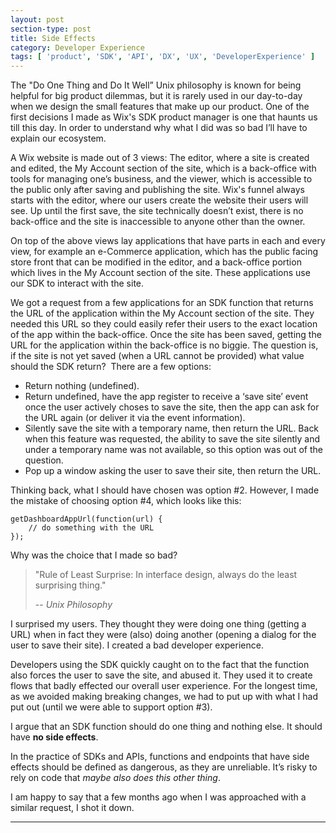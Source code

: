 ```yaml
---
layout: post
section-type: post
title: Side Effects
category: Developer Experience
tags: [ 'product', 'SDK', 'API', 'DX', 'UX', 'DeveloperExperience' ]
---
```


The "Do One Thing and Do It Well” Unix philosophy is known for being helpful for big product dilemmas, but it is rarely used in our day-to-day when we design the small features that make up our product. 
One of the first decisions I made as Wix's SDK product manager is one that haunts us till this day. 
In order to understand why what I did was so bad I’ll have to explain our ecosystem.

A Wix website is made out of 3 views: The editor, where a site is created and edited, the My Account section of the site, which is a back-office with tools for managing one’s business, and the viewer, which is accessible to the public only after saving and publishing the site. Wix's funnel always starts with the editor, where our users create the website their users will see. Up until the first save, the site technically doesn’t exist, there is no back-office and the site is inaccessible to anyone other than the owner. 

On top of the above views lay applications that have parts in each and every view, for example an e-Commerce application, which has the public facing store front that can be modified in the editor, and a back-office portion which lives in the My Account section of the site. These applications use our SDK to interact with the site.

We got a request from a few applications for an SDK function that returns the URL of the application within the My Account section of the site. They needed this URL so they could easily refer their users to the exact location of the app within the back-office. Once the site has been saved, getting the URL for the application within the back-office is no biggie. The question is, if the site is not yet saved (when a URL cannot be provided) what value should the SDK return? 
There are a few options:

- Return nothing (undefined).
- Return undefined, have the app register to receive a ‘save site’ event once the user actively choses to save the site, then the app can ask for the URL again (or deliver it via the event information).
- Silently save the site with a temporary name, then return the URL. Back when this feature was requested, the ability to save the site silently and under a temporary name was not available, so this option was out of the question.
- Pop up a window asking the user to save their site, then return the URL.

Thinking back, what I should have chosen was option #2. However, I made the mistake of choosing option #4, which looks like this:

<pre><code>getDashboardAppUrl(function(url) {
    // do something with the URL
});
</code></pre>


Why was the choice that I made so bad?

>"Rule of Least Surprise: In interface design, always do the least surprising thing."
>
> -- <cite>Unix Philosophy</cite>

I surprised my users. They thought they were doing one thing (getting a URL) when in fact they were (also) doing another (opening a dialog for the user to save their site). I created a bad developer experience.

Developers using the SDK quickly caught on to the fact that the function also forces the user to save the site, and abused it. They used it to create flows that badly effected our overall user experience. For the longest time, as we avoided making breaking changes, we had to put up with what I had put out (until we were able to support option #3).

I argue that an SDK function should do one thing and nothing else. It should have **no side effects**. 

In the practice of SDKs and APIs, functions and endpoints that have side effects should be defined as dangerous, as they are unreliable. It’s risky to rely on code that _maybe also does this other thing_.


I am happy to say that a few months ago when I was approached with a similar request, I shot it down.

<hr>
